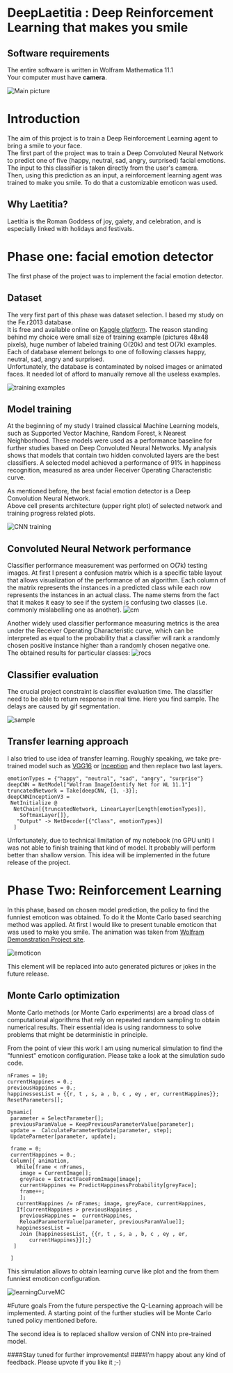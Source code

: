 # DeepLaetitia : Deep Reinforcement Learning that makes you smile

## Software requirements
The entire software is written in Wolfram Mathematica 11.1   
Your computer must have **camera**. 

![Main picture][1]

# Introduction

The aim of this project is to train a Deep Reinforcement Learning agent to bring a smile to your face.  
The first part of the project was to train a Deep Convoluted Neural Network to predict one of five (happy, neutral, sad, angry, surprised) facial emotions.
The input to this classifier is taken directly from the user's camera.   
Then, using this prediction as an input, a reinforcement learning agent was trained to make you smile. To do that a customizable emoticon was used. 

## Why Laetitia?

Laetitia is the Roman Goddess of joy, gaiety, and celebration, and is especially linked with holidays and festivals. 


# Phase one: facial emotion detector
The first phase of the project was to implement the facial emotion detector. 

## Dataset 
The very first part of this phase was dataset selection. I based my study on the Fe.r2013 database.  
It is free and available online on [Kaggle platform][2]. The reason standing behind my choice were small size of training example (pictures 48x48 pixels), huge number of labeled training O(20k) and test O(7k)  examples. Each of database element belongs to one of following classes happy, neutral, sad, angry and surprised.   
Unfortunately, the database is contaminated by noised images or animated faces. It needed lot of afford to manually remove all the useless examples.  

![training examples][3]    

## Model training

At the beginning of my study I trained classical Machine Learning models, such as Supported Vector Machine, Random Forest, k Nearest Neighborhood. These models were used as a performance baseline for further studies based on Deep Convoluted Neural Networks. 
My analysis shows that models that contain two hidden convoluted layers are the best classifiers. A selected model achieved a performance of 91% in happiness recognition, measured as area under Receiver Operating Characteristic curve.  

As mentioned before, the best facial emotion detector is a Deep Convolution Neural Network.  
Above cell presents architecture (upper right plot) of selected network and training progress related plots. 

![CNN training][4]

##  Convoluted Neural Network performance
Classifier performance measurement was performed on O(7k) testing images. 
At first  I present a confusion matrix which is a specific table layout that allows visualization of the performance of an algorithm. Each column of the matrix represents the instances in a predicted class while each row represents the instances in an actual class. The name stems from the fact that it makes it easy to see if the system is confusing two classes (i.e. commonly mislabelling one as another).
![cm][5]

Another widely used classifier performance measuring metrics is the area under the Receiver Operating Characteristic curve, which can be interpreted as equal to the probability that a classifier will rank a randomly chosen positive instance higher than a randomly chosen negative one.  
The obtained results for particular classes:
 ![rocs][6]
## Classifier evaluation

The crucial project constraint is classifier evaluation time. The classifier need to be able to return response in real time. Here you find sample. The delays are caused by gif segmentation.  

![sample][7]

## Transfer learning approach
I also tried to use idea of transfer learning. Roughly speaking, we take pre-trained  model such as [VGG16](http://www.robots.ox.ac.uk/~vgg/research/very_deep/) or [Inception](https://arxiv.org/abs/1512.00567) and then replace two last layers. 

    emotionTypes = {"happy", "neutral", "sad", "angry", "surprise"}
    deepCNN = NetModel["Wolfram ImageIdentify Net for WL 11.1"]
    truncatedNetwork = Take[deepCNN, {1, -3}];
    deepCNNInceptionV3 = 
     NetInitialize @
      NetChain[{truncatedNetwork, LinearLayer[Length[emotionTypes]], 
        SoftmaxLayer[]},
       "Output" -> NetDecoder[{"Class", emotionTypes}]
      ]

Unfortunately, due to technical limitation of my notebook (no GPU unit) I was not able to finish training that kind of model. It probably will perform better than shallow version. This idea will be implemented in the future release of the project.  

# Phase Two: Reinforcement Learning
In this phase, based on chosen model prediction, the policy to find the funniest emoticon was obtained. To do it the Monte Carlo based searching method was applied. 
At first I would like to present tunable emoticon that was used to make you smile. The animation was taken from [Wolfram Demonstration Project site](http://demonstrations.wolfram.com/SmileyChanger/).

 ![emoticon][8] 

This element will be replaced into auto generated pictures or jokes in the future release. 
## Monte Carlo optimization 

Monte Carlo methods (or Monte Carlo experiments) are a broad class of computational algorithms that rely on repeated random sampling to obtain numerical results. Their essential idea is using randomness to solve problems that might be deterministic in principle.

From the point of view this work I am using numerical simulation to find the "funniest" emoticon configuration. Please take a look at the simulation sudo code. 

    nFrames = 10;
    currentHappines = 0.;
    previousHappines = 0.; 
    happinessesList = {{r, t , s, a , b, c , ey , er, currentHappines}};
    ResetParameters[];
    
    Dynamic[
     parameter = SelectParameter[];
     previousParamValue = KeepPreviousParameterValue[parameter];
     update =  CalculateParameterUpdate[parameter, step];
     UpdateParmeter[parameter, update];
     
     frame = 0;
     currentHappines = 0.;
     Column[{ animation,
       While[frame < nFrames,
        image = CurrentImage[];
        greyFace = ExtractFaceFromImage[image];
        currentHappines += PredictHappinessProbability[greyFace];
        frame++;
        ];
       currentHappines /= nFrames; image, greyFace, currentHappines, 
       If[currentHappines > previousHappines , 
        previousHappines =  currentHappines, 
        ReloadParameterValue[parameter, previousParamValue]];
       happinessesList = 
        Join [happinessesList, {{r, t , s, a , b, c , ey , er, 
           currentHappines}}];}
      ]
     
     ]
     
 This simulation allows to obtain learning curve like plot and the from them funniest emoticon configuration.
  
 ![learningCurveMC][9]

#Future goals 
From the future perspective the Q-Learning approach will be implemented. A starting point of the further studies will be Monte Carlo tuned policy mentioned before.



The second idea is to replaced shallow version of CNN into pre-trained model. 



####Stay tuned for further improvements!
####I’m happy about any kind of feedback. Please upvote if you like it ;-)


  [1]: http://community.wolfram.com//c/portal/getImageAttachment?filename=Classifier.gif&userId=1075716
  [2]: https://www.kaggle.com/c/challenges-in-representation-learning-facial-expression-recognition-challenge "Kaggle"
  [3]: http://community.wolfram.com//c/portal/getImageAttachment?filename=images.png&userId=1075716
  [4]: http://community.wolfram.com//c/portal/getImageAttachment?filename=trainingResult.png&userId=1075716
  [5]: http://community.wolfram.com//c/portal/getImageAttachment?filename=CM.png&userId=1075716
  [6]: http://community.wolfram.com//c/portal/getImageAttachment?filename=Rocs.png&userId=1075716
  [7]: http://community.wolfram.com//c/portal/getImageAttachment?filename=Reaction.gif&userId=1075716
  [8]: http://community.wolfram.com//c/portal/getImageAttachment?filename=Emoticon.png&userId=1075716
  [9]: http://community.wolfram.com//c/portal/getImageAttachment?filename=MonteCarlo.png&userId=1075716
